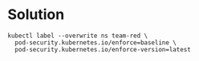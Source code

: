 # Solution

    kubectl label --overwrite ns team-red \
      pod-security.kubernetes.io/enforce=baseline \
      pod-security.kubernetes.io/enforce-version=latest
